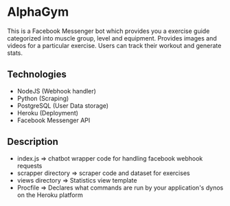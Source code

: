 # AlphaGym

This is a Facebook Messenger bot which provides you a exercise guide categorized into muscle group, level and equipment. Provides images and videos for a particular exercise. Users can track their workout and generate stats.

## Technologies 

* NodeJS (Webhook handler)
* Python (Scraping)
* PostgreSQL (User Data storage)
* Heroku (Deployment)
* Facebook Messenger API

## Description

* index.js => chatbot wrapper code for handling facebook webhook requests
* scrapper directory => scraper code and dataset for exercises
* views directory => Statistics view template
* Procfile => Declares what commands are run by your application's dynos on the Heroku platform